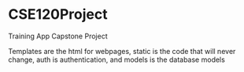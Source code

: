 # CSE120Project
Training App Capstone Project


Templates are the html for webpages, static is the code that will never change, auth is authentication, and models is the database models
